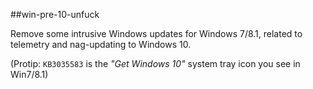 ##win-pre-10-unfuck

Remove some intrusive Windows updates for Windows 7/8.1, related to telemetry and nag-updating to Windows 10.  

(Protip: ``KB3035583`` is the *"Get Windows 10"* system tray icon you see in Win7/8.1)
